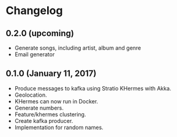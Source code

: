# Changelog

## 0.2.0 (upcoming)

* Generate songs, including artist, album and genre
* Email generator

## 0.1.0 (January 11, 2017)

* Produce messages to kafka using Stratio KHermes with Akka.
* Geolocation.
* KHermes can now run in Docker.
* Generate numbers.
* Feature/khermes clustering.
* Create kafka producer.
* Implementation for random names.
